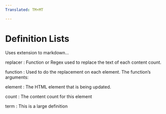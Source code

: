 ```yaml
---
Translated: TM+MT

---
```

# Definition Lists

Uses extension to markdown...

replacer
: Function or Regex used to replace the text of each content count.

function
: Used to do the replacement on each element. The function’s arguments:

element
: The HTML element that is being updated.

count
: The content count for this element

term
: This is a large definition
